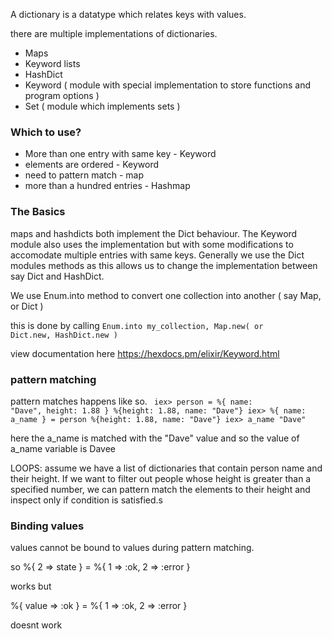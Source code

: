 
A dictionary is a datatype which relates keys with values.

there are multiple implementations of dictionaries.

- Maps
- Keyword lists
- HashDict
- Keyword ( module with special implementation to store functions and program options )
- Set ( module which implements sets )


<h3>Which to use?</h3>

- More than one entry with same key - Keyword
- elements are ordered - Keyword
- need to pattern match - map
- more than a hundred entries - Hashmap



<h3>The Basics</h3>

maps and hashdicts both implement the Dict behaviour. The Keyword module also uses the implementation but with some modifications to accomodate multiple entries with same keys. Generally we use the Dict modules methods as this allows us to change the implementation between say Dict and HashDict.


We use Enum.into method to convert one collection into another ( say Map, or Dict )

this is done by calling <code>Enum.into my_collection, Map.new( or Dict.new, HashDict.new )</code>


view documentation here <link>https://hexdocs.pm/elixir/Keyword.html</link>


<h3>pattern matching</h3>

pattern matches happens like so.
<code>
iex> person = %{ name: "Dave", height: 1.88 }
%{height: 1.88, name: "Dave"}
iex> %{ name: a_name } = person
%{height: 1.88, name: "Dave"}
iex> a_name
"Dave"
</code>


here the a_name is matched with the "Dave" value and so the value of a_name variable is Davee



LOOPS:
assume we have a list of dictionaries that contain person name and their height. If we want to filter out people whose height is greater than a specified number, we can pattern match the elements to their height and inspect only if condition is satisfied.s




<h3>Binding values</h3>

values cannot be bound to values during pattern matching.

so %{ 2 => state } = %{ 1 => :ok, 2 => :error }

works but

%{ value => :ok } = %{ 1 => :ok, 2 => :error }

doesnt work
